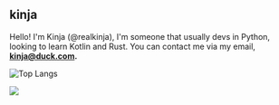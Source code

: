 ## kinja
Hello! I'm Kinja (@realkinja), I'm someone that usually devs in Python, looking to learn Kotlin and Rust.
You can contact me via my email, **kinja@duck.com.**

![Top Langs](https://github-readme-stats.vercel.app/api/top-langs/?username=realkinja&layout=compact&border_color=E5289E&theme=synthwave)


![](https://github-readme-stats.vercel.app/api?username=realkinja&show_icons=true&count_private=true&border_color=E5289E&theme=synthwave)

